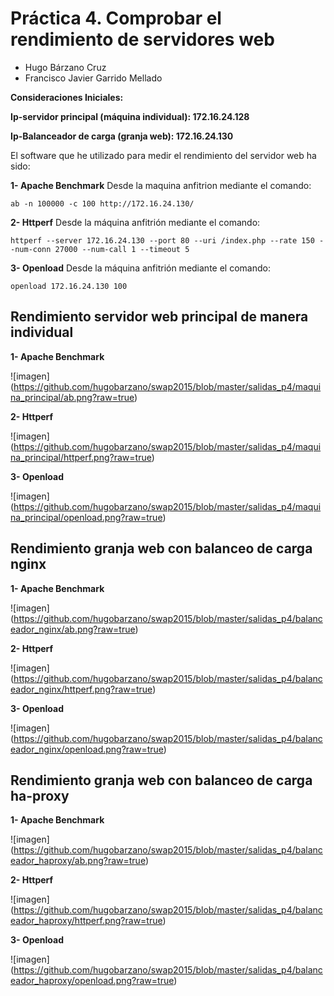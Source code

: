 # Práctica 4. Comprobar el rendimiento de servidores web

- Hugo Bárzano Cruz
- Francisco Javier Garrido Mellado

**Consideraciones Iniciales:** 

**Ip-servidor principal (máquina individual): 172.16.24.128**

**Ip-Balanceador de carga (granja web): 172.16.24.130**

El software que he utilizado para medir el rendimiento del servidor web ha sido:

**1- Apache Benchmark** Desde la maquina anfitrion mediante el comando:

	ab -n 100000 -c 100 http://172.16.24.130/

**2- Httperf** Desde la máquina anfitrión mediante el comando:

	httperf --server 172.16.24.130 --port 80 --uri /index.php --rate 150 --num-conn 27000 --num-call 1 --timeout 5

**3- Openload** Desde la máquina anfitrión mediante el comando:

	openload 172.16.24.130 100


## Rendimiento servidor web principal de manera individual 
 

**1- Apache Benchmark** 

![imagen] (https://github.com/hugobarzano/swap2015/blob/master/salidas_p4/maquina_principal/ab.png?raw=true)

**2- Httperf**

![imagen] (https://github.com/hugobarzano/swap2015/blob/master/salidas_p4/maquina_principal/httperf.png?raw=true)	

**3- Openload**

![imagen] (https://github.com/hugobarzano/swap2015/blob/master/salidas_p4/maquina_principal/openload.png?raw=true)	


## Rendimiento granja web con balanceo de carga nginx

**1- Apache Benchmark** 

![imagen] (https://github.com/hugobarzano/swap2015/blob/master/salidas_p4/balanceador_nginx/ab.png?raw=true)

**2- Httperf** 

![imagen] (https://github.com/hugobarzano/swap2015/blob/master/salidas_p4/balanceador_nginx/httperf.png?raw=true)

**3- Openload**

![imagen] (https://github.com/hugobarzano/swap2015/blob/master/salidas_p4/balanceador_nginx/openload.png?raw=true)

## Rendimiento granja web con balanceo de carga ha-proxy

**1- Apache Benchmark** 

![imagen] (https://github.com/hugobarzano/swap2015/blob/master/salidas_p4/balanceador_haproxy/ab.png?raw=true)

**2- Httperf** 

![imagen] (https://github.com/hugobarzano/swap2015/blob/master/salidas_p4/balanceador_haproxy/httperf.png?raw=true)

**3- Openload**

![imagen] (https://github.com/hugobarzano/swap2015/blob/master/salidas_p4/balanceador_haproxy/openload.png?raw=true)



